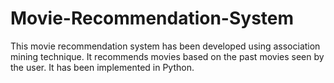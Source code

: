 # Movie-Recommendation-System
This movie recommendation system has been developed using association mining technique. 
It recommends movies based on the past movies seen by the user. 
It has been implemented in Python.
